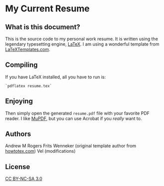 # My Current Resume

## What is this document?
This is the source code to my personal work resume.  It is written using the legendary typesetting engine, [LaTeX](https://en.wikipedia.org/wiki/LaTeX "Wikepedia page").  I am using a wonderful template from [LaTeXTemplates.com](http://latextemplates.com).

## Compiling
If you have LaTeX installed, all you have to run is:

	`pdflatex resume.tex`

## Enjoying
Then simply open the generated `resume.pdf` file with your favorite PDF reader.  I like [MuPDF](http://mupdf.com/ "MuPDF home page"), but you can use Acrobat if you *really* want to.

## Authors
Andrew M Rogers
Frits Wenneker (original template author from [howtotex.com](http://www.howtotex.com))
Vel (modifications)

## License
[CC BY-NC-SA 3.0](http://creativecommons.org/licenses/by-nc-sa/3.0/ "Check it out")
